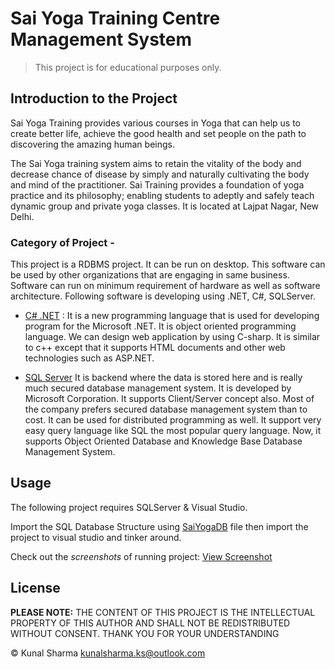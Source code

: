 # Sai Yoga Training Centre Management System
> This project is for educational purposes only.

## Introduction to the Project
Sai Yoga Training provides various courses in Yoga that can help us to create
better life, achieve the good health and set people on the path to discovering
the amazing human beings.

The Sai Yoga training system aims to retain the vitality of the body and
decrease chance of disease by simply and naturally cultivating the body and
mind of the practitioner. Sai Training provides a foundation of yoga practice and
its philosophy; enabling students to adeptly and safely teach dynamic group and
private yoga classes. It is located at Lajpat Nagar, New Delhi.

### Category of Project -
This project is a RDBMS project. It can be run on desktop. This software can be used by other organizations that are
engaging in same business. Software can run on minimum requirement of
hardware as well as software architecture.
Following software is developing using .NET, C#, SQLServer.

* [C# .NET](https://en.wikipedia.org/wiki/C_Sharp_(programming_language)) :
It is a new programming language that is used for developing program for the
Microsoft .NET. It is object oriented programming language. We can design web
application by using C-sharp. It is similar to c++ except that it supports HTML
documents and other web technologies such as ASP.NET.

* [SQL Server](https://en.wikipedia.org/wiki/Microsoft_SQL_Server)
It is backend where the data is stored here and is really much secured database
management system. It is developed by Microsoft Corporation. It supports
Client/Server concept also. Most of the company prefers secured database
management system than to cost. It can be used for distributed programming as
well. It support very easy query language like SQL the most popular query
language. Now, it supports Object Oriented Database and Knowledge Base
Database Management System.

## Usage
The following project requires SQLServer & Visual Studio.

Import the SQL Database Structure using [SaiYogaDB](./sai_yoga_db.sql) file then import the project to visual studio and tinker around.

Check out the *screenshots* of running project: [View Screenshot](./project_screenshot.pdf)

## License
**PLEASE NOTE:** THE CONTENT OF THIS PROJECT IS THE INTELLECTUAL PROPERTY OF THIS AUTHOR AND SHALL NOT BE REDISTRIBUTED WITHOUT CONSENT. THANK YOU FOR YOUR UNDERSTANDING

&copy; Kunal Sharma [kunalsharma.ks@outlook.com](mailto:kunalsharma.ks@outlook.com)